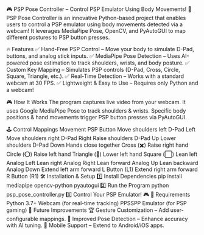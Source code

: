 🎮 PSP Pose Controller – Control PSP Emulator Using Body Movements!
🚀 PSP Pose Controller is an innovative Python-based project that enables users to control a PSP emulator using body movements detected via a webcam! It leverages MediaPipe Pose, OpenCV, and PyAutoGUI to map different postures to PSP button presses.

🔥 Features 
✅ Hand-Free PSP Control – Move your body to simulate D-Pad, buttons, and analog stick inputs.
✅ MediaPipe Pose Detection – Uses AI-powered pose estimation to track shoulders, wrists, and body posture.
✅ Custom Key Mapping – Simulates PSP controls (D-Pad, Cross, Circle, Square, Triangle, etc.).
✅ Real-Time Detection – Works with a standard webcam at 30 FPS.
✅ Lightweight & Easy to Use – Requires only Python and a webcam!

🎮 How It Works
The program captures live video from your webcam.
It uses Google MediaPipe Pose to track shoulders & wrists.
Specific body positions & hand movements trigger PSP button presses via PyAutoGUI.

🕹️ Control Mappings
Movement	PSP Button
Move shoulders left	D-Pad Left
Move shoulders right	D-Pad Right
Raise shoulders	D-Pad Up
Lower shoulders	D-Pad Down
Hands close together	Cross (✖️)
Raise right hand	Circle (⭕)
Raise left hand	Triangle (🔺)
Lower left hand	Square (⬜)
Lean left	Analog Left
Lean right	Analog Right
Lean forward	Analog Up
Lean backward	Analog Down
Extend left arm forward	L Button (L1)
Extend right arm forward	R Button (R1)
🛠️ Installation & Setup
1️⃣ Install Dependencies
pip install mediapipe opencv-python pyautogui
2️⃣ Run the Program
python psp_pose_controller.py
3️⃣ Control Your PSP Emulator! 🎮
📝 Requirements
Python 3.7+
Webcam (for real-time tracking)
PPSSPP Emulator (for PSP gaming)
🚀 Future Improvements
🏆 Gesture Customization – Add user-configurable mappings.
🎥 Improved Pose Detection – Enhance accuracy with AI tuning.
📱 Mobile Support – Extend to Android/iOS apps.
